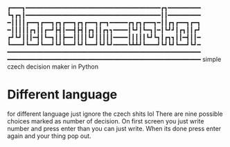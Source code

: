 #
┏━━━┓━━━━━━━━━━━━━━━━━━━━━━━━━━━━━━━━━━━━━┏┓━━━━━━━━━
┗┓┏┓┃━━━━━━━━━━━━━━━━━━━━━━━━━━━━━━━━━━━━━┃┃━━━━━━━━━
━┃┃┃┃┏━━┓┏━━┓┏┓┏━━┓┏┓┏━━┓┏━┓━━━━━┏┓┏┓┏━━┓━┃┃┏┓┏━━┓┏━┓
━┃┃┃┃┃┏┓┃┃┏━┛┣┫┃━━┫┣┫┃┏┓┃┃┏┓┓━━━━┃┗┛┃┗━┓┃━┃┗┛┛┃┏┓┃┃┏┛
┏┛┗┛┃┃┃━┫┃┗━┓┃┃┣━━┃┃┃┃┗┛┃┃┃┃┃━━━━┃┃┃┃┃┗┛┗┓┃┏┓┓┃┃━┫┃┃━
┗━━━┛┗━━┛┗━━┛┗┛┗━━┛┗┛┗━━┛┗┛┗┛━━━━┗┻┻┛┗━━━┛┗┛┗┛┗━━┛┗┛━
━━━━━━━━━━━━━━━━━━━━━━━━━━━━━━━━━━━━━━━━━━━━━━━━━━━━━
━━━━━━━━━━━━━━━━━━━━━━━━━━━━━━━━━━━━━━━━━━━━━━━━━━━━━
simple czech decision maker in Python

# Different language
for different language just ignore the czech shits lol
There are nine possible choices marked as number of decision.
On first screen you just write number and press enter than you can just write. When its done press enter again and your thing pop out. 
